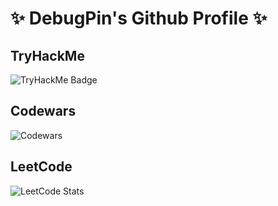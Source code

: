 # ✨ DebugPin's Github Profile ✨

## TryHackMe

![TryHackMe Badge](https://tryhackme-badges.s3.amazonaws.com/debugpin.png)

## Codewars

![Codewars](https://github.r2v.ch/codewars?user=AaronCCLloyd&name=true&top_languages=true&theme=dark)

## LeetCode

![LeetCode Stats](https://leetcard.jacoblin.cool/debugpin?theme=dark&font=Graduate)

